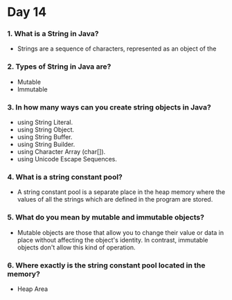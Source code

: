 # Day 14

### 1. What is a String in Java?
- Strings are a sequence of characters, represented as an object of the
### 2. Types of String in Java are?
- Mutable 
- Immutable
### 3. In how many ways can you create string objects in Java?
- using String Literal.
- using String Object.
- using String Buffer.
- using String Builder.
- using Character Array (char[]).
- using Unicode Escape Sequences.
### 4. What is a string constant pool?
- A string constant pool is a separate place in the heap memory where the values of all the strings which are defined in the program are stored. 
### 5. What do you mean by mutable and immutable objects?
- Mutable objects are those that allow you to change their value or data in place without affecting the object's identity. In contrast, immutable objects don't allow this kind of operation. 
### 6. Where exactly is the string constant pool located in the memory?
- Heap Area